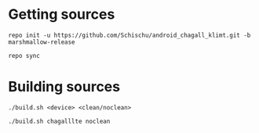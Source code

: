 # Getting sources
```
repo init -u https://github.com/Schischu/android_chagall_klimt.git -b marshmallow-release
```
```
repo sync
```
# Building sources
```
./build.sh <device> <clean/noclean>
```
```
./build.sh chagalllte noclean
```
